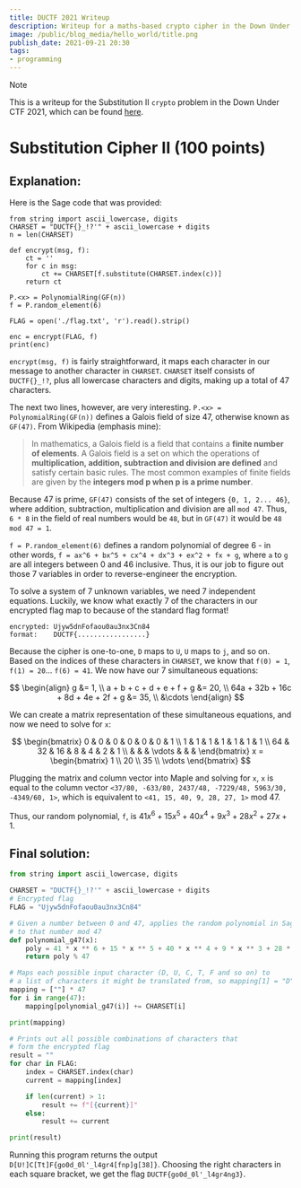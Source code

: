 ```yaml
---
title: DUCTF 2021 Writeup
description: Writeup for a maths-based crypto cipher in the Down Under CTF 2021.
image: /public/blog_media/hello_world/title.png
publish_date: 2021-09-21 20:30
tags:
- programming
---
```


> [!note]
> This is a writeup for the Substitution II `crypto` problem in the Down Under CTF 2021, which can be found [here](https://github.com/DownUnderCTF/Challenges_2021_Public/tree/main/crypto/substitution-cipher-ii).

# Substitution Cipher II (100 points)

## Explanation:

Here is the Sage code that was provided:

```sage
from string import ascii_lowercase, digits
CHARSET = "DUCTF{}_!?'" + ascii_lowercase + digits
n = len(CHARSET)

def encrypt(msg, f):
    ct = ''
    for c in msg:
        ct += CHARSET[f.substitute(CHARSET.index(c))]
    return ct

P.<x> = PolynomialRing(GF(n))
f = P.random_element(6)

FLAG = open('./flag.txt', 'r').read().strip()

enc = encrypt(FLAG, f)
print(enc)
```

`encrypt(msg, f)` is fairly straightforward, it maps each character in our message to another character in `CHARSET`. `CHARSET` itself consists of `DUCTF{}_!?`, plus all lowercase characters and digits, making up a total of 47 characters.

The next two lines, however, are very interesting. `P.<x> = PolynomialRing(GF(n))` defines a Galois field of size 47, otherwise known as `GF(47)`. From Wikipedia (emphasis mine):

> In mathematics, a Galois field is a field that contains a **finite number of elements**. A Galois field is a set on which the operations of **multiplication, addition, subtraction and division are defined** and satisfy certain basic rules. The most common examples of finite fields are given by the **integers mod p when p is a prime number**.

Because 47 is prime, `GF(47)` consists of the set of integers `{0, 1, 2... 46}`, where addition, subtraction, multiplication and division are all `mod 47`. Thus, `6 * 8` in the field of real numbers would be `48`, but in `GF(47)` it would be `48 mod 47 = 1`.

`f = P.random_element(6)` defines a random polynomial of degree 6 - in other words, `f = ax^6 + bx^5 + cx^4 + dx^3 + ex^2 + fx + g`, where `a` to `g` are all integers between 0 and 46 inclusive. Thus, it is our job to figure out those 7 variables in order to reverse-engineer the encryption.

To solve a system of 7 unknown variables, we need 7 independent equations. Luckily, we know what exactly 7 of the characters in our encrypted flag map to because of the standard flag format!

```
encrypted: Ujyw5dnFofaou0au3nx3Cn84
format:    DUCTF{.................}
```

Because the cipher is one-to-one, `D` maps to `U`, `U` maps to `j`, and so on. Based on the indices of these characters in `CHARSET`, we know that `f(0) = 1`, `f(1) = 20`... `f(6) = 41`. We now have our 7 simultaneous equations:

$$
\begin{align}
                                 g &=  1, \\
  a +   b +   c +  d +  e +  f + g &= 20, \\
64a + 32b + 16c + 8d + 4e + 2f + g &= 35, \\
&\cdots
\end{align}
$$

We can create a matrix representation of these simultaneous equations, and now we need to solve for `x`:

$$
\begin{bmatrix}
0 & 0 & 0 & 0 & 0 & 0 & 1 \\
1 & 1 & 1 & 1 & 1 & 1 & 1 \\
64 & 32 & 16 & 8 & 4 & 2 & 1 \\
& & & \vdots & & &
\end{bmatrix}
x =
\begin{bmatrix}
1 \\ 20 \\ 35 \\ \vdots
\end{bmatrix}
$$

Plugging the matrix and column vector into Maple and solving for `x`, `x` is equal to the column vector `<37/80, -633/80, 2437/48, -7229/48, 5963/30, -4349/60, 1>`, which is equivalent to `<41, 15, 40, 9, 28, 27, 1>` mod 47.

Thus, our random polynomial, `f`, is $41x^6 + 15x^5 + 40x^4 + 9x^3 + 28x^2 + 27x + 1$.

## Final solution:

```python
from string import ascii_lowercase, digits

CHARSET = "DUCTF{}_!?'" + ascii_lowercase + digits
# Encrypted flag
FLAG = "Ujyw5dnFofaou0au3nx3Cn84"

# Given a number between 0 and 47, applies the random polynomial in Sage
# to that number mod 47
def polynomial_g47(x):
    poly = 41 * x ** 6 + 15 * x ** 5 + 40 * x ** 4 + 9 * x ** 3 + 28 * x ** 2 + 27 * x + 1
    return poly % 47

# Maps each possible input character (D, U, C, T, F and so on) to
# a list of characters it might be translated from, so mapping[1] = "D"
mapping = [""] * 47
for i in range(47):
    mapping[polynomial_g47(i)] += CHARSET[i]

print(mapping)

# Prints out all possible combinations of characters that
# form the encrypted flag
result = ""
for char in FLAG:
    index = CHARSET.index(char)
    current = mapping[index]

    if len(current) > 1:
        result += f"[{current}]"
    else:
        result += current

print(result)
```

Running this program returns the output `D[U!]C[Tt]F{go0d_0l'_l4gr4[fnp]g[38]}`.
Choosing the right characters in each square bracket, we get the flag
`DUCTF{go0d_0l'_l4gr4ng3}`.
